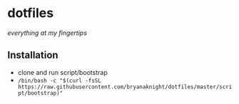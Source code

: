# dotfiles
_everything at my fingertips_

## Installation
- clone and run script/bootstrap
- `/bin/bash -c "$(curl -fsSL https://raw.githubusercontent.com/bryanaknight/dotfiles/master/script/bootstrap)"`

